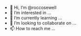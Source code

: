 - 👋 Hi, I’m @roccosewell
- 👀 I’m interested in ...
- 🌱 I’m currently learning ...
- 💞️ I’m looking to collaborate on ...
- 📫 How to reach me ...

<!---
roccosewell/roccosewell is a ✨ special ✨ repository because its `README.md` (this file) appears on your GitHub profile.
You can click the Preview link to take a look at your changes.
--->
